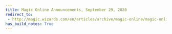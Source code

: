 ```yaml
---
title: Magic Online Announcements, September 29, 2020
redirect_to:
 - http://magic.wizards.com/en/articles/archive/magic-online/magic-online-announcements-september-29-2020
has_build_notes: True
---
```

